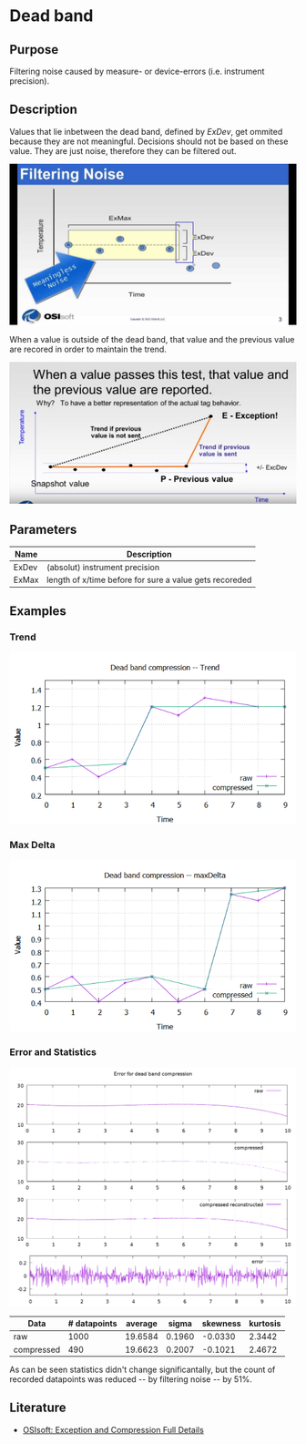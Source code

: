 # Dead band

## Purpose

Filtering noise caused by measure- or device-errors (i.e. instrument precision).

## Description

Values that lie inbetween the dead band, defined by _ExDev_, get ommited because they are not meaningful.
Decisions should not be based on these value. They are just noise, therefore they can be filtered out.

![](./images/DeadBand_01.jpg)

When a value is outside of the dead band, that value and the previous value are recored in order to maintain the trend.

![](./images/DeadBand_02.png)

## Parameters

| Name  | Description |
| ----  | -- |
| ExDev | (absolut) instrument precision |
| ExMax | length of x/time before for sure a value gets recoreded |

## Examples

### Trend

![](./images/dead-band_trend.png)

### Max Delta

![](./images/dead-band_maxDelta.png)

### Error and Statistics

![](./images/dead-band_error.png)

| Data | # datapoints | average | sigma | skewness | kurtosis |
| -- | -- | -- | -- | -- | -- |
| raw | 1000 | 19.6584 | 0.1960 | -0.0330 | 2.3442 |
| compressed | 490 | 19.6623 | 0.2007 | -0.1021 | 2.4672 |

As can be seen statistics didn't change significantally, but the count of recorded datapoints was
reduced -- by filtering noise -- by 51%.

## Literature

* [OSIsoft: Exception and Compression Full Details](https://www.youtube.com/watch?v=89hg2mme7S0)
